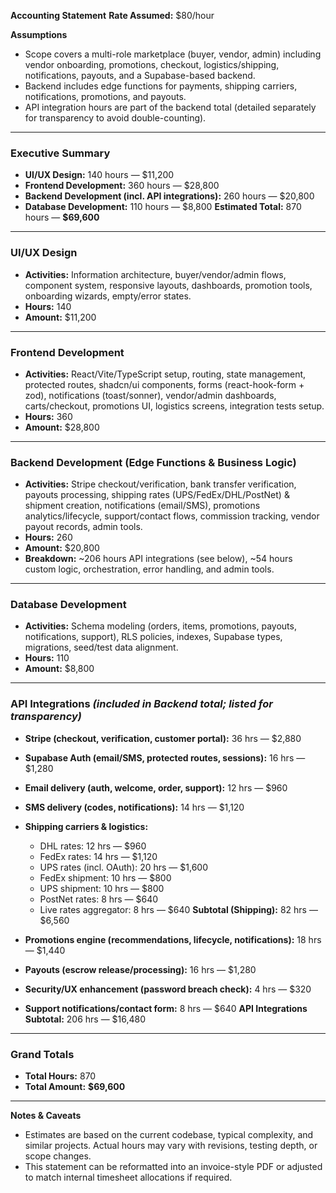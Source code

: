 **Accounting Statement**
**Rate Assumed:** \$80/hour

**Assumptions**

* Scope covers a multi-role marketplace (buyer, vendor, admin) including vendor onboarding, promotions, checkout, logistics/shipping, notifications, payouts, and a Supabase-based backend.
* Backend includes edge functions for payments, shipping carriers, notifications, promotions, and payouts.
* API integration hours are part of the backend total (detailed separately for transparency to avoid double-counting).

---

### **Executive Summary**

* **UI/UX Design:** 140 hours — \$11,200
* **Frontend Development:** 360 hours — \$28,800
* **Backend Development (incl. API integrations):** 260 hours — \$20,800
* **Database Development:** 110 hours — \$8,800
  **Estimated Total:** 870 hours — **\$69,600**

---

### **UI/UX Design**

* **Activities:** Information architecture, buyer/vendor/admin flows, component system, responsive layouts, dashboards, promotion tools, onboarding wizards, empty/error states.
* **Hours:** 140
* **Amount:** \$11,200

---

### **Frontend Development**

* **Activities:** React/Vite/TypeScript setup, routing, state management, protected routes, shadcn/ui components, forms (react-hook-form + zod), notifications (toast/sonner), vendor/admin dashboards, carts/checkout, promotions UI, logistics screens, integration tests setup.
* **Hours:** 360
* **Amount:** \$28,800

---

### **Backend Development (Edge Functions & Business Logic)**

* **Activities:** Stripe checkout/verification, bank transfer verification, payouts processing, shipping rates (UPS/FedEx/DHL/PostNet) & shipment creation, notifications (email/SMS), promotions analytics/lifecycle, support/contact flows, commission tracking, vendor payout records, admin tools.
* **Hours:** 260
* **Amount:** \$20,800
* **Breakdown:** \~206 hours API integrations (see below), \~54 hours custom logic, orchestration, error handling, and admin tools.

---

### **Database Development**

* **Activities:** Schema modeling (orders, items, promotions, payouts, notifications, support), RLS policies, indexes, Supabase types, migrations, seed/test data alignment.
* **Hours:** 110
* **Amount:** \$8,800

---

### **API Integrations** *(included in Backend total; listed for transparency)*

* **Stripe (checkout, verification, customer portal):** 36 hrs — \$2,880
* **Supabase Auth (email/SMS, protected routes, sessions):** 16 hrs — \$1,280
* **Email delivery (auth, welcome, order, support):** 12 hrs — \$960
* **SMS delivery (codes, notifications):** 14 hrs — \$1,120
* **Shipping carriers & logistics:**

  * DHL rates: 12 hrs — \$960
  * FedEx rates: 14 hrs — \$1,120
  * UPS rates (incl. OAuth): 20 hrs — \$1,600
  * FedEx shipment: 10 hrs — \$800
  * UPS shipment: 10 hrs — \$800
  * PostNet rates: 8 hrs — \$640
  * Live rates aggregator: 8 hrs — \$640
    **Subtotal (Shipping):** 82 hrs — \$6,560
* **Promotions engine (recommendations, lifecycle, notifications):** 18 hrs — \$1,440
* **Payouts (escrow release/processing):** 16 hrs — \$1,280
* **Security/UX enhancement (password breach check):** 4 hrs — \$320
* **Support notifications/contact form:** 8 hrs — \$640
  **API Integrations Subtotal:** 206 hrs — \$16,480

---

### **Grand Totals**

* **Total Hours:** 870
* **Total Amount:** **\$69,600**

---

**Notes & Caveats**

* Estimates are based on the current codebase, typical complexity, and similar projects. Actual hours may vary with revisions, testing depth, or scope changes.
* This statement can be reformatted into an invoice-style PDF or adjusted to match internal timesheet allocations if required.

